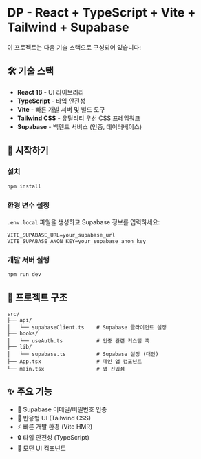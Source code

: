 # DP - React + TypeScript + Vite + Tailwind + Supabase

이 프로젝트는 다음 기술 스택으로 구성되어 있습니다:

## 🛠️ 기술 스택

- **React 18** - UI 라이브러리
- **TypeScript** - 타입 안전성
- **Vite** - 빠른 개발 서버 및 빌드 도구
- **Tailwind CSS** - 유틸리티 우선 CSS 프레임워크
- **Supabase** - 백엔드 서비스 (인증, 데이터베이스)

## 🚀 시작하기

### 설치

```bash
npm install
```

### 환경 변수 설정

`.env.local` 파일을 생성하고 Supabase 정보를 입력하세요:

```env
VITE_SUPABASE_URL=your_supabase_url
VITE_SUPABASE_ANON_KEY=your_supabase_anon_key
```

### 개발 서버 실행

```bash
npm run dev
```

## 📁 프로젝트 구조

```
src/
├── api/
│   └── supabaseClient.ts    # Supabase 클라이언트 설정
├── hooks/
│   └── useAuth.ts           # 인증 관련 커스텀 훅
├── lib/
│   └── supabase.ts          # Supabase 설정 (대안)
├── App.tsx                  # 메인 앱 컴포넌트
└── main.tsx                 # 앱 진입점
```

## ✨ 주요 기능

- 🔐 Supabase 이메일/비밀번호 인증
- 📱 반응형 UI (Tailwind CSS)
- ⚡ 빠른 개발 환경 (Vite HMR)
- 🔒 타입 안전성 (TypeScript)
- 🎨 모던 UI 컴포넌트
